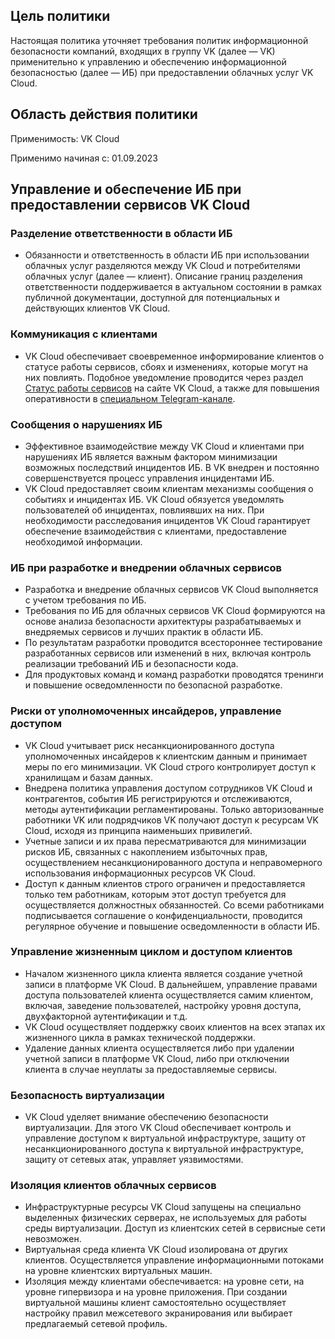 ## Цель политики

Настоящая политика уточняет требования политик информационной безопасности компаний, входящих в группу VK (далее — VK) применительно к управлению и обеспечению информационной безопасностью (далее — ИБ) при предоставлении облачных услуг VK Cloud.

## Область действия политики

Применимость: VK Cloud

Применимо начиная с: 01.09.2023

## Управление и обеспечение ИБ при предоставлении сервисов VK Cloud

### Разделение ответственности в области ИБ

- Обязанности и ответственность в области ИБ при использовании облачных услуг разделяются между VK Cloud  и потребителями облачных услуг (далее — клиент). Описание границ разделения ответственности поддерживается в актуальном состоянии в рамках публичной документации, доступной для потенциальных и действующих клиентов VK Cloud.

### Коммуникация с клиентами

- VK Cloud обеспечивает своевременное информирование клиентов о статусе работы сервисов, сбоях и изменениях, которые могут на них повлиять. Подобное уведомление проводится через раздел [Статус работы сервисов](https://status.msk.cloud.vk.com) на сайте VK Cloud, а также для повышения оперативности в [специальном Telegram-канале](https://t.me/vk_cloud_alerts).

### Сообщения о нарушениях ИБ

- Эффективное взаимодействие между VK Cloud и клиентами при нарушениях ИБ является важным фактором минимизации возможных последствий инцидентов ИБ. В VK внедрен и постоянно совершенствуется процесс управления инцидентами ИБ.
- VK Cloud предоставляет своим клиентам механизмы сообщения о событиях и инцидентах ИБ. VK Cloud обязуется уведомлять пользователей об инцидентах, повлиявших на них. При необходимости расследования инцидентов VK Cloud гарантирует обеспечение взаимодействия с клиентами, предоставление необходимой информации.

### ИБ при разработке и внедрении облачных сервисов

- Разработка и внедрение облачных сервисов VK Cloud выполняется с учетом требования по ИБ.
- Требования по ИБ для облачных сервисов VK Cloud формируются на основе анализа безопасности архитектуры разрабатываемых и внедряемых сервисов и лучших практик в области ИБ.
- По результатам разработки проводится всестороннее тестирование разработанных сервисов или изменений в них, включая контроль реализации требований ИБ и безопасности кода.
- Для продуктовых команд и команд разработки проводятся тренинги и повышение осведомленности по безопасной разработке.

### Риски от уполномоченных инсайдеров, управление доступом

- VK Cloud учитывает риск несанкционированного доступа уполномоченных инсайдеров к клиентским данным и принимает меры по его минимизации. VK Cloud строго контролирует доступ к хранилищам и базам данных.
- Внедрена политика управления доступом сотрудников VK Cloud и контрагентов, события ИБ регистрируются и отслеживаются, методы аутентификации регламентированы. Только авторизованные работники VK или подрядчиков VK получают доступ к ресурсам VK Cloud, исходя из принципа наименьших привилегий.
- Учетные записи и их права пересматриваются для минимизации рисков ИБ, связанных с накоплением избыточных прав, осуществлением несанкционированного доступа и неправомерного использования информационных ресурсов VK Cloud.
- Доступ к данным клиентов строго ограничен и предоставляется только тем работникам, которым этот доступ требуется для осуществляется должностных обязанностей. Со всеми работниками подписывается соглашение о конфиденциальности, проводится регулярное обучение и повышение осведомленности в области ИБ.

### Управление жизненным циклом и доступом клиентов

- Началом жизненного цикла клиента является создание учетной записи в платформе VK Cloud. В дальнейшем, управление правами доступа пользователей клиента осуществляется самим клиентом, включая, заведение пользователей, настройку уровня доступа, двухфакторной аутентификации и т.д.
- VK Cloud осуществляет поддержку своих клиентов на всех этапах их жизненного цикла в рамках технической поддержки.
- Удаление данных клиента осуществляется либо при удалении учетной записи в платформе VK Cloud, либо при отключении клиента в случае неуплаты за предоставляемые сервисы.

### Безопасность виртуализации

- VK Cloud уделяет внимание обеспечению безопасности виртуализации. Для этого VK Cloud обеспечивает контроль и управление доступом к виртуальной инфраструктуре, защиту от несанкционированного доступа к виртуальной инфраструктуре, защиту от сетевых атак, управляет уязвимостями.

### Изоляция клиентов облачных сервисов

- Инфраструктурные ресурсы VK Cloud запущены на специально выделенных физических серверах, не используемых для работы среды виртуализации. Доступ из клиентских сетей в сервисные сети невозможен.
- Виртуальная среда клиента VK Cloud изолирована от других клиентов. Осуществляется управление информационными потоками на уровне клиентских виртуальных машин.
- Изоляция между клиентами обеспечивается: на уровне сети, на уровне гипервизора и на уровне приложения. При создании виртуальной машины клиент самостоятельно осуществляет настройку правил межсетевого экранирования или выбирает предлагаемый сетевой профиль.
